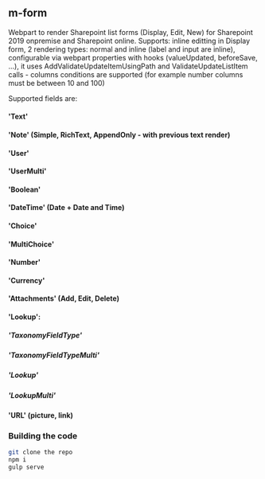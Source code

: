 ## m-form

Webpart to render Sharepoint list forms (Display, Edit, New) for Sharepoint 2019 onpremise and Sharepoint online.
Supports:
inline editting in Display form,
2 rendering types: normal and inline (label and input are inline),
configurable via webpart properties with hooks (valueUpdated, beforeSave, ...),
it uses AddValidateUpdateItemUsingPath and ValidateUpdateListItem calls - columns conditions are supported (for example number columns must be between 10 and 100)

Supported fields are:
#### 'Text'
####  'Note' (Simple, RichText, AppendOnly - with previous text render)
#### 'User'
#### 'UserMulti'
#### 'Boolean'
#### 'DateTime' (Date + Date and Time)
#### 'Choice'
#### 'MultiChoice'
#### 'Number'
#### 'Currency'
#### 'Attachments' (Add, Edit, Delete)
#### 'Lookup':
#####    'TaxonomyFieldType'
#####    'TaxonomyFieldTypeMulti'
#####    'Lookup'
#####    'LookupMulti'
#### 'URL' (picture, link)

### Building the code

```bash
git clone the repo
npm i
gulp serve
```
